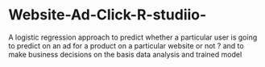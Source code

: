 # Website-Ad-Click-R-studiio-
A logistic regression approach to predict whether a particular user is going to predict on an ad for a product  on a particular website or not ? and to make business decisions on the basis data analysis and trained model
